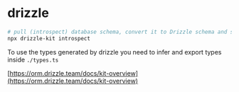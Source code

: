 # drizzle

```bash
# pull (introspect) database schema, convert it to Drizzle schema and save it to your codebase
npx drizzle-kit introspect
```

To use the types generated by drizzle you need to infer and export types inside `./types.ts`

[https://orm.drizzle.team/docs/kit-overview](https://orm.drizzle.team/docs/kit-overview)
